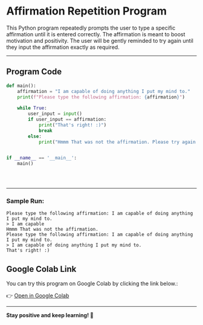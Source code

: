 # Affirmation Repetition Program

This Python program repeatedly prompts the user to type a specific affirmation until it is entered correctly. The affirmation is meant to boost motivation and positivity. The user will be gently reminded to try again until they input the affirmation exactly as required.

---

## Program Code
```python
def main():
    affirmation = "I am capable of doing anything I put my mind to."
    print(f"Please type the following affirmation: {affirmation}")
    
    while True:
        user_input = input()
        if user_input == affirmation:
            print("That's right! :)")
            break
        else:
            print("Hmmm That was not the affirmation. Please try again:")


if __name__ == '__main__':
    main()


 
```
---

### Sample Run:
```
Please type the following affirmation: I am capable of doing anything I put my mind to.
> I am capable
Hmmm That was not the affirmation.
Please type the following affirmation: I am capable of doing anything I put my mind to.
> I am capable of doing anything I put my mind to.
That's right! :)
```

## Google Colab Link
You can try this program on Google Colab by clicking the link below.:

👉 [Open in Google Colab](https://colab.research.google.com/drive/15Qacem5DMIW61BkALBgblwStSku6g-d0?usp=sharing)


---

**Stay positive and keep learning! 💪**

